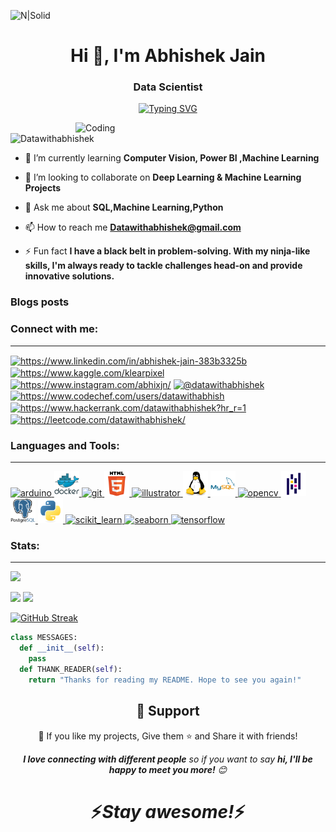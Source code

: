 
![N|Solid](https://drive.google.com/uc?export=view&id=16HMrn3aYiA4UYzQkjMBi6SREEETJhIC6)
<h1 align="center">Hi 👋, I'm Abhishek Jain</h1>
<h3 align="center">Data Scientist </h3>
<p align="center">
  <a href="https://git.io/typing-svg"><img src="https://readme-typing-svg.demolab.com?font=Fira+Code&pause=1000&color=24F73F&width=435&lines=Data+Scientist+Intern+At+Almabetter;Always+Learn+New+Things" alt="Typing SVG" /></a>
</p>

<img align="right" alt="Coding" width ="400" src="https://miro.medium.com/v2/resize:fit:1400/1*1ojV4epPGRxhZE26dVI4pQ.gif">

<p align="left"> <img src="https://komarev.com/ghpvc/?username=Datawithabhishek&label=Profile%20views&color=0e75b6&style=flat" alt="Datawithabhishek" /> </p>

- 🌱 I’m currently learning **Computer Vision, Power BI ,Machine Learning**

- 👯 I’m looking to collaborate on **Deep Learning & Machine Learning Projects**

- 💬 Ask me about **SQL,Machine Learning,Python**

- 📫 How to reach me **Datawithabhishek@gmail.com**

- ⚡ Fun fact **I have a black belt in problem-solving. With my ninja-like skills, I'm always ready to tackle challenges head-on and provide innovative solutions.**

### Blogs posts
<!-- BLOG-POST-LIST:START -->
<!-- BLOG-POST-LIST:END -->

<h3 align="left">Connect with me:</h3>
<hr>
<p align="left">
<a href="https://linkedin.com/in/https://www.linkedin.com/in/abhishek-jain-383b3325b" target="blank"><img align="center" src="https://raw.githubusercontent.com/rahuldkjain/github-profile-readme-generator/master/src/images/icons/Social/linked-in-alt.svg" alt="https://www.linkedin.com/in/abhishek-jain-383b3325b" height="30" width="40" /></a>
<a href="https://kaggle.com/https://www.kaggle.com/klearpixel" target="blank"><img align="center" src="https://raw.githubusercontent.com/rahuldkjain/github-profile-readme-generator/master/src/images/icons/Social/kaggle.svg" alt="https://www.kaggle.com/klearpixel" height="30" width="40" /></a>
<a href="https://instagram.com/https://www.instagram.com/abhixjn/" target="blank"><img align="center" src="https://raw.githubusercontent.com/rahuldkjain/github-profile-readme-generator/master/src/images/icons/Social/instagram.svg" alt="https://www.instagram.com/abhixjn/" height="30" width="40" /></a>
<a href="https://medium.com/@datawithabhishek" target="blank"><img align="center" src="https://raw.githubusercontent.com/rahuldkjain/github-profile-readme-generator/master/src/images/icons/Social/medium.svg" alt="@datawithabhishek" height="30" width="40" /></a>
<a href="https://www.codechef.com/users/https://www.codechef.com/users/datawithabhish" target="blank"><img align="center" src="https://cdn.jsdelivr.net/npm/simple-icons@3.1.0/icons/codechef.svg" alt="https://www.codechef.com/users/datawithabhish" height="30" width="40" /></a>
<a href="https://www.hackerrank.com/https://www.hackerrank.com/datawithabhishek?hr_r=1" target="blank"><img align="center" src="https://raw.githubusercontent.com/rahuldkjain/github-profile-readme-generator/master/src/images/icons/Social/hackerrank.svg" alt="https://www.hackerrank.com/datawithabhishek?hr_r=1" height="30" width="40" /></a>
<a href="https://www.leetcode.com/https://leetcode.com/datawithabhishek/" target="blank"><img align="center" src="https://raw.githubusercontent.com/rahuldkjain/github-profile-readme-generator/master/src/images/icons/Social/leet-code.svg" alt="https://leetcode.com/datawithabhishek/" height="30" width="40" /></a>
</p>

<h3 align="left">Languages and Tools:</h3>
<hr>
<p align="left"> <a href="https://www.arduino.cc/" target="_blank" rel="noreferrer"> <img src="https://cdn.worldvectorlogo.com/logos/arduino-1.svg" alt="arduino" width="40" height="40"/> </a> <a href="https://www.docker.com/" target="_blank" rel="noreferrer"> <img src="https://raw.githubusercontent.com/devicons/devicon/master/icons/docker/docker-original-wordmark.svg" alt="docker" width="40" height="40"/> </a> <a href="https://git-scm.com/" target="_blank" rel="noreferrer"> <img src="https://www.vectorlogo.zone/logos/git-scm/git-scm-icon.svg" alt="git" width="40" height="40"/> </a> <a href="https://www.w3.org/html/" target="_blank" rel="noreferrer"> <img src="https://raw.githubusercontent.com/devicons/devicon/master/icons/html5/html5-original-wordmark.svg" alt="html5" width="40" height="40"/> </a> <a href="https://www.adobe.com/in/products/illustrator.html" target="_blank" rel="noreferrer"> <img src="https://www.vectorlogo.zone/logos/adobe_illustrator/adobe_illustrator-icon.svg" alt="illustrator" width="40" height="40"/> </a> <a href="https://www.linux.org/" target="_blank" rel="noreferrer"> <img src="https://raw.githubusercontent.com/devicons/devicon/master/icons/linux/linux-original.svg" alt="linux" width="40" height="40"/> </a> <a href="https://www.mysql.com/" target="_blank" rel="noreferrer"> <img src="https://raw.githubusercontent.com/devicons/devicon/master/icons/mysql/mysql-original-wordmark.svg" alt="mysql" width="40" height="40"/> </a> <a href="https://opencv.org/" target="_blank" rel="noreferrer"> <img src="https://www.vectorlogo.zone/logos/opencv/opencv-icon.svg" alt="opencv" width="40" height="40"/> </a> <a href="https://pandas.pydata.org/" target="_blank" rel="noreferrer"> <img src="https://raw.githubusercontent.com/devicons/devicon/2ae2a900d2f041da66e950e4d48052658d850630/icons/pandas/pandas-original.svg" alt="pandas" width="40" height="40"/> </a> <a href="https://www.postgresql.org" target="_blank" rel="noreferrer"> <img src="https://raw.githubusercontent.com/devicons/devicon/master/icons/postgresql/postgresql-original-wordmark.svg" alt="postgresql" width="40" height="40"/> </a> <a href="https://www.python.org" target="_blank" rel="noreferrer"> <img src="https://raw.githubusercontent.com/devicons/devicon/master/icons/python/python-original.svg" alt="python" width="40" height="40"/> </a> <a href="https://scikit-learn.org/" target="_blank" rel="noreferrer"> <img src="https://upload.wikimedia.org/wikipedia/commons/0/05/Scikit_learn_logo_small.svg" alt="scikit_learn" width="40" height="40"/> </a> <a href="https://seaborn.pydata.org/" target="_blank" rel="noreferrer"> <img src="https://seaborn.pydata.org/_images/logo-mark-lightbg.svg" alt="seaborn" width="40" height="40"/> </a> <a href="https://www.tensorflow.org" target="_blank" rel="noreferrer"> <img src="https://www.vectorlogo.zone/logos/tensorflow/tensorflow-icon.svg" alt="tensorflow" width="40" height="40"/> </a> </p>
<h3 align="lest"> Stats: </h3>
<hr>

![](http://github-profile-summary-cards.vercel.app/api/cards/profile-details?username=datawithabhishek&theme=chartreuse_dark)



![](http://github-profile-summary-cards.vercel.app/api/cards/stats?username=datawithabhishek&theme=chartreuse_dark)
![](http://github-profile-summary-cards.vercel.app/api/cards/productive-time?username=datawithabhishek&theme=chartreuse_dark&utcOffset=8)



[![GitHub Streak](https://streak-stats.demolab.com?user=Datawithabhishek&theme=github-dark)](https://git.io/streak-stats)


```python
class MESSAGES:
  def __init__(self):
    pass
  def THANK_READER(self):
    return "Thanks for reading my README. Hope to see you again!"
```





<h2 align="center">🤝 Support</h2>
<p align="center">💙 If you like my projects, Give them ⭐ and Share it with friends!</p>
</p>
<p align="center"><em><b>I love connecting with different people</b> so if you want to say <b>hi, I'll be happy to meet you more!</b> 😊</em>
<h1 align='center'>⚡️<i>Stay awesome!</i>⚡️</h1>
